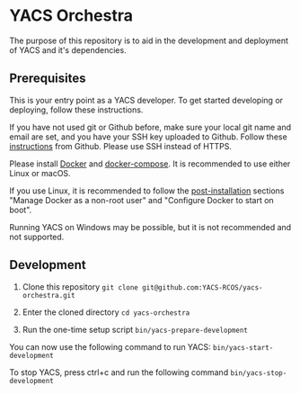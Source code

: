 # YACS Orchestra

The purpose of this repository is to aid in the development and deployment of YACS and it's dependencies.

## Prerequisites

This is your entry point as a YACS developer. To get started developing or deploying, follow these instructions.

If you have not used git or Github before, make sure your local git name and email are set, and you have your SSH key uploaded to Github.
Follow these [instructions](https://help.github.com/articles/set-up-git/) from Github. Please use SSH instead of HTTPS.

Please install [Docker](https://www.docker.com/community-edition) and [docker-compose](https://docs.docker.com/compose/install/).
It is recommended to use either Linux or macOS.

If you use Linux, it is recommended to follow the [post-installation](https://docs.docker.com/install/linux/linux-postinstall/)
sections "Manage Docker as a non-root user" and "Configure Docker to start on boot".

Running YACS on Windows may be possible, but it is not recommended and not supported.

## Development

1. Clone this repository
  `git clone git@github.com:YACS-RCOS/yacs-orchestra.git`

2. Enter the cloned directory
  `cd yacs-orchestra`

3. Run the one-time setup script
  `bin/yacs-prepare-development`

You can now use the following command to run YACS:
  `bin/yacs-start-development`

To stop YACS, press ctrl+c and run the following command
  `bin/yacs-stop-development`

